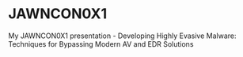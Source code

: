 # JAWNCON0X1
My JAWNCON0X1 presentation - Developing Highly Evasive Malware: Techniques for Bypassing Modern AV and EDR Solutions

